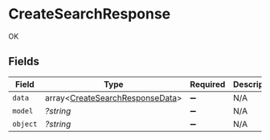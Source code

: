 # CreateSearchResponse

OK


## Fields

| Field                                                                              | Type                                                                               | Required                                                                           | Description                                                                        |
| ---------------------------------------------------------------------------------- | ---------------------------------------------------------------------------------- | ---------------------------------------------------------------------------------- | ---------------------------------------------------------------------------------- |
| `data`                                                                             | array<[CreateSearchResponseData](../../models/shared/CreateSearchResponseData.md)> | :heavy_minus_sign:                                                                 | N/A                                                                                |
| `model`                                                                            | *?string*                                                                          | :heavy_minus_sign:                                                                 | N/A                                                                                |
| `object`                                                                           | *?string*                                                                          | :heavy_minus_sign:                                                                 | N/A                                                                                |